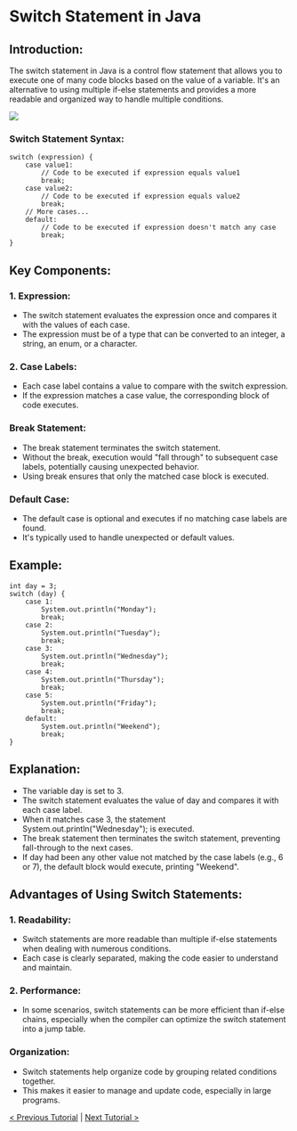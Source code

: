 # Switch Statement in Java

## Introduction:
The switch statement in Java is a control flow statement that allows you to execute one of many code blocks based on the value of a variable. It's an alternative to using multiple if-else statements and provides a more readable and organized way to handle multiple conditions.

[![](https://markdown-videos-api.jorgenkh.no/youtube/JRRFJfGw_HM)](https://youtu.be/JRRFJfGw_HM)

### Switch Statement Syntax:
```
switch (expression) {
    case value1:
        // Code to be executed if expression equals value1
        break;
    case value2:
        // Code to be executed if expression equals value2
        break;
    // More cases...
    default:
        // Code to be executed if expression doesn't match any case
        break;
}
```

## Key Components:
### 1. Expression:
* The switch statement evaluates the expression once and compares it with the values of each case.
* The expression must be of a type that can be converted to an integer, a string, an enum, or a character.

### 2. Case Labels:
* Each case label contains a value to compare with the switch expression.
* If the expression matches a case value, the corresponding block of code executes.

### Break Statement:
* The break statement terminates the switch statement.
* Without the break, execution would "fall through" to subsequent case labels, potentially causing unexpected behavior.
* Using break ensures that only the matched case block is executed.

### Default Case:
* The default case is optional and executes if no matching case labels are found.
* It's typically used to handle unexpected or default values.

## Example:
```
int day = 3;
switch (day) {
    case 1:
        System.out.println("Monday");
        break;
    case 2:
        System.out.println("Tuesday");
        break;
    case 3:
        System.out.println("Wednesday");
        break;
    case 4:
        System.out.println("Thursday");
        break;
    case 5:
        System.out.println("Friday");
        break;
    default:
        System.out.println("Weekend");
        break;
}
```

## Explanation:
* The variable day is set to 3.
* The switch statement evaluates the value of day and compares it with each case label.
* When it matches case 3, the statement System.out.println("Wednesday"); is executed.
* The break statement then terminates the switch statement, preventing fall-through to the next cases.
* If day had been any other value not matched by the case labels (e.g., 6 or 7), the default block would execute, printing "Weekend".

## Advantages of Using Switch Statements:
### 1. Readability:
* Switch statements are more readable than multiple if-else statements when dealing with numerous conditions.
* Each case is clearly separated, making the code easier to understand and maintain.

### 2. Performance:
* In some scenarios, switch statements can be more efficient than if-else chains, especially when the compiler can optimize the switch statement into a jump table.

### Organization:
* Switch statements help organize code by grouping related conditions together.
* This makes it easier to manage and update code, especially in large programs.

[< Previous Tutorial](https://github.com/nakulmitra/java-tutorial/blob/master/control-flow-statements/if-else/IfElseTheory.md) | [Next Tutorial >](https://github.com/nakulmitra/java-tutorial/blob/master/control-flow-statements/loops/while-loop/WhileLoopTheory.md)